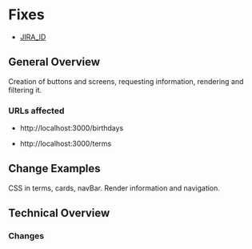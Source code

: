 # Fixes

- [JIRA_ID](https://humandecode.atlassian.net/jira/software/c/projects/BDA/boards/25?modal=detail&selectedIssue=BDA-8&quickFilter=51)

## General Overview
Creation of buttons and screens, requesting information, rendering and filtering it.

### URLs affected

- http://localhost:3000/birthdays

- http://localhost:3000/terms



## Change Examples
CSS in terms, cards, navBar. Render information and navigation.

## Technical Overview


### Changes
